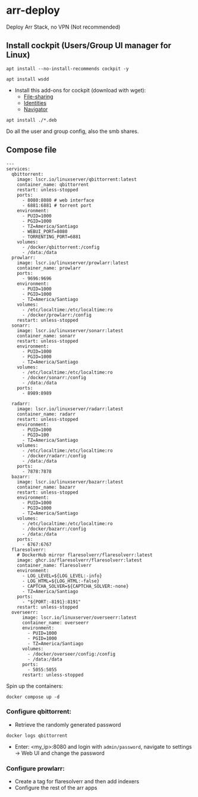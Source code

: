 # arr-deploy
Deploy Arr Stack, no VPN (Not recommended)

## Install cockpit (Users/Group UI manager for Linux)

```
apt install --no-install-recommends cockpit -y
```

```
apt install wsdd
```

- Install this add-ons for cockpit (download with wget):
  - [File-sharing](https://github.com/45Drives/cockpit-file-sharing/releases)
  - [Identities](https://github.com/45Drives/cockpit-identities/releases)
  - [Navigator](https://github.com/45Drives/cockpit-navigator/releases)

```
apt install ./*.deb
```
Do all the user and group config, also the smb shares.

## Compose file
```
---
services:
  qbittorrent:
    image: lscr.io/linuxserver/qbittorrent:latest
    container_name: qbittorrent
    restart: unless-stopped
    ports:
      - 8080:8080 # web interface
      - 6881:6881 # torrent port
    environment:
      - PUID=1000
      - PGID=1000
      - TZ=America/Santiago
      - WEBUI_PORT=8080
      - TORRENTING_PORT=6881
    volumes:
      - /docker/qbittorrent:/config
      - /data:/data
  prowlarr:
    image: lscr.io/linuxserver/prowlarr:latest
    container_name: prowlarr
    ports:
      - 9696:9696
    environment:
      - PUID=1000
      - PGID=1000
      - TZ=America/Santiago
    volumes:
      - /etc/localtime:/etc/localtime:ro
      - /docker/prowlarr:/config
    restart: unless-stopped
  sonarr:
    image: lscr.io/linuxserver/sonarr:latest
    container_name: sonarr
    restart: unless-stopped
    environment:
      - PUID=1000
      - PGID=1000
      - TZ=America/Santiago
    volumes:
      - /etc/localtime:/etc/localtime:ro
      - /docker/sonarr:/config
      - /data:/data
    ports:
      - 8989:8989

  radarr:
    image: lscr.io/linuxserver/radarr:latest
    container_name: radarr
    restart: unless-stopped
    environment:
      - PUID=1000
      - PGID=100
      - TZ=America/Santiago
    volumes:
      - /etc/localtime:/etc/localtime:ro
      - /docker/radarr:/config
      - /data:/data
    ports:
      - 7878:7878
  bazarr:
    image: lscr.io/linuxserver/bazarr:latest
    container_name: bazarr
    restart: unless-stopped
    environment:
      - PUID=1000
      - PGID=1000
      - TZ=America/Santiago
    volumes:
      - /etc/localtime:/etc/localtime:ro
      - /docker/bazarr:/config
      - /data:/data
    ports:
      - 6767:6767
  flaresolverr:
    # DockerHub mirror flaresolverr/flaresolverr:latest
    image: ghcr.io/flaresolverr/flaresolverr:latest
    container_name: flaresolverr
    environment:
      - LOG_LEVEL=${LOG_LEVEL:-info}
      - LOG_HTML=${LOG_HTML:-false}
      - CAPTCHA_SOLVER=${CAPTCHA_SOLVER:-none}
      - TZ=America/Santiago
    ports:
      - "${PORT:-8191}:8191"
    restart: unless-stopped
  overseerr:
      image: lscr.io/linuxserver/overseerr:latest
      container_name: overseerr
      environment:
        - PUID=1000
        - PGID=1000
        - TZ=America/Santiago
      volumes:
        - /docker/overseer/config:/config
        - /data:/data
      ports:
        - 5055:5055
      restart: unless-stopped
```

Spin up the containers:
```
docker compose up -d
```

### Configure qbittorrent:
- Retrieve the randomly generated password
```
docker logs qbittorrent
```
- Enter: <my_ip>:8080 and login with `admin/password`, navigate to settings -> Web UI and change the password

### Configure prowlarr:
- Create a tag for flaresolverr and then add indexers
- Configure the rest of the arr apps
